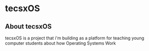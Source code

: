 # tecsxOS

## About tecsxOS
tecsxOS is a project that i'm building as a platform for teaching young computer students about how Operating Systems Work
